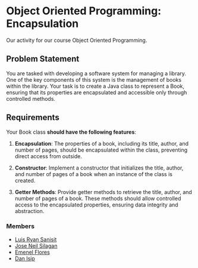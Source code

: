 # Object Oriented Programming: Encapsulation
Our activity for our course Object Oriented Programming.

## Problem Statement 

You are tasked with developing a software system for managing a library. One of the key components of this system is the management of books within the library. Your task is to create a Java class to represent a Book, ensuring that its properties are encapsulated and accessible only through controlled methods. 


## Requirements
Your Book class **should have the following features**: 


1. **Encapsulation**: The properties of a book, including its title, author, and number of pages, should be encapsulated within the class, preventing direct access from outside.
   
2. **Constructor**: Implement a constructor that initializes the title, author, and number of pages of a book when an instance of the class is created. 

3. **Getter Methods**: Provide getter methods to retrieve the title, author, and number of pages of a book. These methods should allow controlled access to the encapsulated properties, ensuring data integrity and abstraction.

###  Members
* [Luis Ryan Sanisit](https://github.com/Yisaaaa/)
* [Jose Neil Silagan](https://github.com/ArjTheProgrammer)
* [Emenel Flores]()
* [Dan Isip](https://github.com/DenJiwoo)
